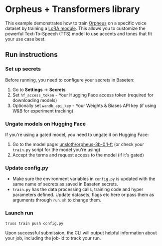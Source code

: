 # Orpheus + Transformers library
This example demonstrates how to train [Orpheus](https://github.com/canopyai/Orpheus-TTS) on a specific voice dataset by training a [LoRA module](https://www.ibm.com/think/topics/lora). This allows you to customize the powerful Text-To-Speech (TTS) model to use accents and tones that fit your use case best.

## Run instructions

### Set up secrets
Before running, you need to configure your secrets in Baseten:
1. Go to **Settings** → **Secrets**
2. Set `hf_access_token` - Your Hugging Face access token (required for downloading models)
3. Optionally set `wandb_api_key` - Your Weights & Biases API key (if using W&B for experiment tracking)

### Ungate models on Hugging Face
If you're using a gated model, you need to ungate it on Hugging Face:
1. Go to the model page: [unsloth/orpheus-3b-0.1-ft](https://huggingface.co/unsloth/orpheus-3b-0.1-ft) (or check your `train.py` script for the model you're using)
2. Accept the terms and request access to the model (if it's gated)

### Update config.py 
- Make sure the environment variables in `config.py` is updated with the same name of secrets as saved in Baseten secrets.
- `train.py` has the data processing calls, training code and hyper parameters defined. Update datasets, flags etc here or pass them as arguments through `run.sh` to change them. 

### Launch run 

```
truss train push config.py
```

Upon successful submission, the CLI will output helpful information about your job, including the job-id to track your run.

